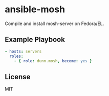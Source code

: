 ansible-mosh
============

Compile and install mosh-server on Fedora/EL.

Example Playbook
----------------

```yaml
- hosts: servers
  roles:
    - { role: dunn.mosh, become: yes }

```

License
-------

MIT
